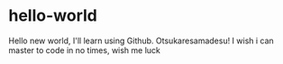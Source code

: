 # hello-world
Hello new world, I'll learn using Github. Otsukaresamadesu!
I wish i can master to code in no times, wish me luck
